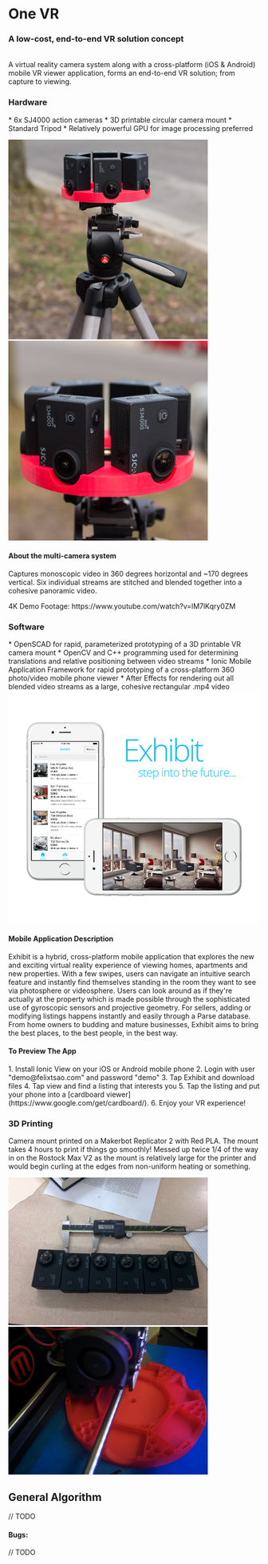 # One VR
<h3> A low-cost, end-to-end VR solution concept </h3>
<br>
A virtual reality camera system along with a cross-platform (iOS & Android) mobile VR viewer application, forms an end-to-end VR solution; from capture to viewing.

<h3> Hardware </h3>
 * 6x SJ4000 action cameras
 * 3D printable circular camera mount
 * Standard Tripod
 * Relatively powerful GPU for image processing preferred
 <p>
<img src="/cad/img_ref/sj4000_6x_01.jpg" alt="VRCAM" width="400px"/>
<img src="/cad/img_ref/sj4000_6x_02.jpg" alt="VRCAM" width="400px"/>

<h4> About the multi-camera system </h4>
Captures monoscopic video in 360 degrees horizontal and ~170 degrees vertical. Six individual streams are stitched and blended together into a cohesive panoramic video.
<p>
4K Demo Footage: https://www.youtube.com/watch?v=lM7lKqry0ZM


<h3> Software </h3>
 * OpenSCAD for rapid, parameterized prototyping of a 3D printable VR camera mount
 * OpenCV and C++ programming used for determining translations and relative positioning between video streams
 * Ionic Mobile Application Framework for rapid prototyping of a cross-platform 360 photo/video mobile phone viewer 
 * After Effects for rendering out all blended video streams as a large, cohesive rectangular .mp4 video

<img src="/ionic/img_ref/exhibit.jpg" alt="Exhibit" width="820px"/>

<h4> Mobile Application Description </h4>
Exhibit is a hybrid, cross-platform mobile application that explores the new and exciting virtual reality experience of viewing homes, apartments and new properties. With a few swipes, users can navigate an intuitive search feature and instantly find themselves standing in the room they want to see via photosphere or videosphere. Users can look around as if they're actually at the property which is made possible through the sophisticated use of gyroscopic sensors and projective geometry. For sellers, adding or modifying listings happens instantly and easily through a Parse database. From home owners to budding and mature businesses, Exhibit aims to bring the best places, to the best people, in the best way.

<h4> To Preview The App </h4>
 1. Install Ionic View on your iOS or Android mobile phone
 2. Login with user "demo@felixtsao.com" and password "demo"
 3. Tap Exhibit and download files
 4. Tap view and find a listing that interests you
 5. Tap the listing and put your phone into a [cardboard viewer](https://www.google.com/get/cardboard/).
 6. Enjoy your VR experience!
<p>

<h3> 3D Printing </h3>

Camera mount printed on a Makerbot Replicator 2 with Red PLA. The mount takes 4 hours to print if things go smoothly! Messed up twice 1/4 of the way in on the Rostock Max V2 as the mount is relatively large for the printer and would begin curling at the edges from non-uniform heating or something.

<img src="/cad/img_ref/sj4000_6x_03.jpg" alt="SJ4000s" width="400px"/>
<img src="/cad/img_ref/sj4000_6x_makerbot.jpg" alt="Makerbot" width="400px"/>

General Algorithm
-----------------
// TODO

<h4>Bugs:</h4>
// TODO

